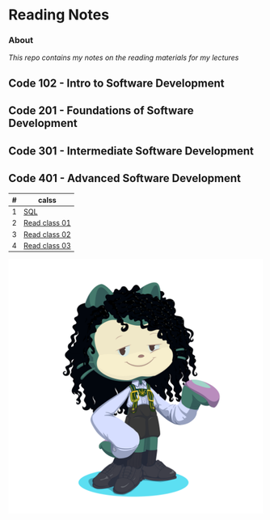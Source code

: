 # Reading Notes 
### **About**


 *This repo contains my notes on the reading materials for my lectures*
 
## Code 102 - Intro to Software Development
## Code 201 - Foundations of Software Development
## Code 301 - Intermediate Software Development
## Code 401 - Advanced Software Development


| #  | calss | 
| -------- | ---------  |
|1|[SQL](https://github.com/asfantala/reading-notes/tree/main/SQL)|
| 2 | [Read class 01](https://github.com/asfantala/reading-notes/tree/main/Read_class01#readme) |
| 3 | [Read class 02](https://github.com/asfantala/reading-notes/blob/main/Read_class02/README.md) |
| 4|[Read class 03](https://github.com/asfantala/reading-notes/tree/main/Read_class03)|

![Screenshot](./assets/octocat-1680463246081.png)

